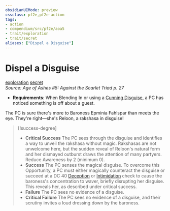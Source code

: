 ```yaml
---
obsidianUIMode: preview
cssclass: pf2e,pf2e-action
tags:
- action
- compendium/src/pf2e/aoa5
- trait/exploration
- trait/secret
aliases: ["Dispel a Disguise"]
---
```

# Dispel a Disguise
[exploration](exploration.md "Exploration Action & Ability Trait")  [secret](secret.md "Secret General Trait")  
*Source: Age of Ashes #5: Against the Scarlet Triad p. 27*  

- **Requirements**: When Blending In or using a [Cunning Disguise](cunning-disguise-aoa5.md), a PC has noticed something is off about a guest.

The PC is sure there's more to Baroness Epminia Fahlspar than meets the eye. They're right—she's Reloon, a rakshasa in disguise!

> [!success-degree] 
> - **Critical Success** The PC sees through the disguise and identifies a way to unveil the rakshasa without magic. Rakshasas are not unwelcome here, but the sudden reveal of Reloon's natural form and her dismayed outburst draws the attention of many partyers. Reduce Awareness by 2 (minimum 0).
> - **Success** The PC senses the magical disguise. To overcome this Opportunity, a PC must either magically counteract the disguise or succeed at a DC 40 [Deception](skills.md#Deception) or [Intimidation](skills.md#Intimidation) check to cause the baroness's concentration to waver, briefly disrupting her disguise. This reveals her, as described under critical success.
> - **Failure** The PC sees no evidence of a disguise.
> - **Critical Failure** The PC sees no evidence of a disguise, and their scrutiny invites a loud dressing down by the baroness.